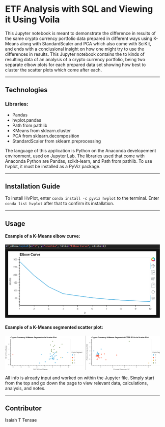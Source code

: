 # ETF Analysis with SQL and Viewing it Using Voila

This Jupyter notebook is meant to demonstrate the difference in results of the same crypto currency portfolio data prepared in different ways using K-Means along with StandardScaler and PCA which also come with SciKit, and ends with a conclusional insight on how one might try to use the differences in results.
This Jupyter notebook contains the to kinds of resulting data of an analysis of a crypto currency portfolio, being two separate elbow plots for each prepared data set showing how best to cluster the scatter plots which come after each.

---

## Technologies

### Libraries:
* Pandas
* hvplot.pandas
* Path from pathlib
* KMeans from sklearn.cluster
* PCA from sklearn.decomposition
* StandardScaler from sklearn.preprocessing

The language of this application is Python on the Anaconda developement environment, used on Jupyter Lab. The libraries used that come with Anaconda Python are Pandas, scikit-learn, and Path from pathlib. To use hvplot, it must be installed as a PyViz package.

---

## Installation Guide

To install HvPlot, enter `conda install -c pyviz hvplot` to the terminal. Enter `conda list hvplot` after that to confirm its installation.

---

## Usage

#### Example of a K-Means elbow curve:

![Screenshot of elbow curve.](images/elbow.png)

#### Example of a K-Means segmented scatter plot:

![Screenshot of pca scatter.](images/pca_scatter.png)

All info is already input and worked on within the Jupyter file. Simply start from the top and go down the page to view relevant data, calculations, analysis, and notes.

---

## Contributor

Isaiah T Tensae